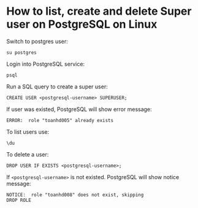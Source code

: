 # How to list, create and delete Super user on PostgreSQL on Linux
Switch to postgres user:

```
su postgres
```

Login into PostgreSQL service:

```
psql
```

Run a SQL query to create a super user:

```
CREATE USER <postgresql-username> SUPERUSER;
```

If user was existed, PostgreSQL will show error message:

```
ERROR:  role "toanhd005" already exists
```

To list users use:
```
\du
```

To delete a user:

```
DROP USER IF EXISTS <postgresql-username>;
```

If ```<postgresql-username>``` is not existed. PostgreSQL will show notice message:

```
NOTICE:  role "toanhd008" does not exist, skipping
DROP ROLE
```
